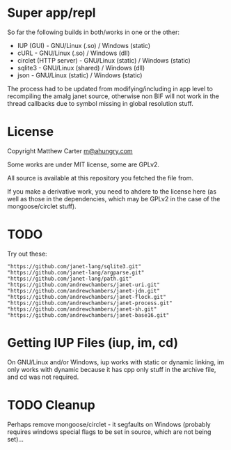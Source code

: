 # Super app/repl

So far the following builds in both/works in one or the other:

- IUP (GUI) - GNU/Linux (.so) / Windows (static)
- cURL - GNU/Linux (.so) / Windows (dll)
- circlet (HTTP server) - GNU/Linux (static) / Windows (static)
- sqlite3 - GNU/Linux (shared) / Windows (dll)
- json - GNU/Linux (static) / Windows (static)

The process had to be updated from modifying/including in app level to
recompiling the amalg janet source, otherwise non BIF will not work in
the thread callbacks due to symbol missing in global resolution stuff.

# License

Copyright Matthew Carter <m@ahungry.com>

Some works are under MIT license, some are GPLv2.

All source is available at this repository you fetched the file from.

If you make a derivative work, you need to ahdere to the license here
(as well as those in the dependencies, which may be GPLv2 in the case
of the mongoose/circlet stuff).


# TODO

Try out these:

    "https://github.com/janet-lang/sqlite3.git"
    "https://github.com/janet-lang/argparse.git"
    "https://github.com/janet-lang/path.git"
    "https://github.com/andrewchambers/janet-uri.git"
    "https://github.com/andrewchambers/janet-jdn.git"
    "https://github.com/andrewchambers/janet-flock.git"
    "https://github.com/andrewchambers/janet-process.git"
    "https://github.com/andrewchambers/janet-sh.git"
    "https://github.com/andrewchambers/janet-base16.git"

# Getting IUP Files (iup, im, cd)

On GNU/Linux and/or Windows, iup works with static or dynamic linking,
im only works with dynamic because it has cpp only stuff in the
archive file, and cd was not required.

# TODO Cleanup

Perhaps remove mongoose/circlet - it segfaults on Windows (probably
requires windows special flags to be set in source, which are not
being set)...
